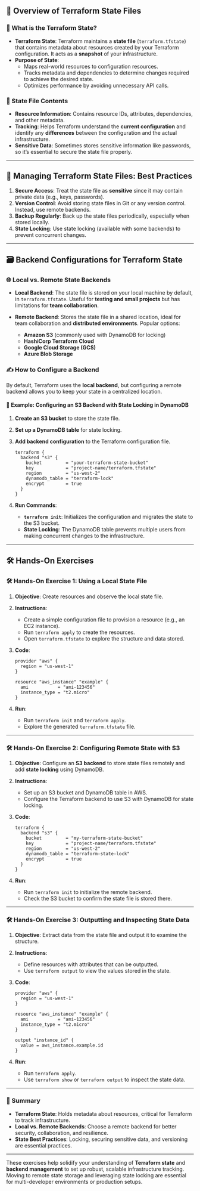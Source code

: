 ## 🚀 Overview of Terraform State Files

### 📘 What is the Terraform State?

- **Terraform State**: Terraform maintains a **state file** (`terraform.tfstate`) that contains metadata about resources created by your Terraform configuration. It acts as a **snapshot** of your infrastructure.
- **Purpose of State**:
  - Maps real-world resources to configuration resources.
  - Tracks metadata and dependencies to determine changes required to achieve the desired state.
  - Optimizes performance by avoiding unnecessary API calls.

### 📂 State File Contents

- **Resource Information**: Contains resource IDs, attributes, dependencies, and other metadata.
- **Tracking**: Helps Terraform understand the **current configuration** and identify any **differences** between the configuration and the actual infrastructure.
- **Sensitive Data**: Sometimes stores sensitive information like passwords, so it’s essential to secure the state file properly.

---

## 🔑 Managing Terraform State Files: Best Practices

1. **Secure Access**: Treat the state file as **sensitive** since it may contain private data (e.g., keys, passwords).
2. **Version Control**: Avoid storing state files in Git or any version control. Instead, use remote backends.
3. **Backup Regularly**: Back up the state files periodically, especially when stored locally.
4. **State Locking**: Use state locking (available with some backends) to prevent concurrent changes.

---

## 🗃️ Backend Configurations for Terraform State

### 🌐 Local vs. Remote State Backends

- **Local Backend**: The state file is stored on your local machine by default, in `terraform.tfstate`. Useful for **testing and small projects** but has limitations for **team collaboration**.

- **Remote Backend**: Stores the state file in a shared location, ideal for team collaboration and **distributed environments**. Popular options:
  - **Amazon S3** (commonly used with DynamoDB for locking)
  - **HashiCorp Terraform Cloud**
  - **Google Cloud Storage (GCS)**
  - **Azure Blob Storage**

### ✍️ How to Configure a Backend

By default, Terraform uses the **local backend**, but configuring a remote backend allows you to keep your state in a centralized location.

#### 🔹 Example: Configuring an S3 Backend with State Locking in DynamoDB

1. **Create an S3 bucket** to store the state file.
2. **Set up a DynamoDB table** for state locking.
3. **Add backend configuration** to the Terraform configuration file.

   ```hcl
   terraform {
     backend "s3" {
       bucket         = "your-terraform-state-bucket"
       key            = "project-name/terraform.tfstate"
       region         = "us-west-2"
       dynamodb_table = "terraform-lock"
       encrypt        = true
     }
   }
   ```

4. **Run Commands**:
   - **`terraform init`**: Initializes the configuration and migrates the state to the S3 bucket.
   - **State Locking**: The DynamoDB table prevents multiple users from making concurrent changes to the infrastructure.

---

## 🛠️ Hands-On Exercises

### 🛠️ Hands-On Exercise 1: Using a Local State File

1. **Objective**: Create resources and observe the local state file.
2. **Instructions**:
   - Create a simple configuration file to provision a resource (e.g., an EC2 instance).
   - Run `terraform apply` to create the resources.
   - Open `terraform.tfstate` to explore the structure and data stored.

3. **Code**:

   ```hcl
   provider "aws" {
     region = "us-west-1"
   }

   resource "aws_instance" "example" {
     ami           = "ami-123456"
     instance_type = "t2.micro"
   }
   ```

4. **Run**:
   - Run `terraform init` and `terraform apply`.
   - Explore the generated `terraform.tfstate` file.

---

### 🛠️ Hands-On Exercise 2: Configuring Remote State with S3

1. **Objective**: Configure an **S3 backend** to store state files remotely and add **state locking** using DynamoDB.
2. **Instructions**:
   - Set up an S3 bucket and DynamoDB table in AWS.
   - Configure the Terraform backend to use S3 with DynamoDB for state locking.

3. **Code**:

   ```hcl
   terraform {
     backend "s3" {
       bucket         = "my-terraform-state-bucket"
       key            = "project-name/terraform.tfstate"
       region         = "us-west-2"
       dynamodb_table = "terraform-state-lock"
       encrypt        = true
     }
   }
   ```

4. **Run**:
   - Run `terraform init` to initialize the remote backend.
   - Check the S3 bucket to confirm the state file is stored there.

---

### 🛠️ Hands-On Exercise 3: Outputting and Inspecting State Data

1. **Objective**: Extract data from the state file and output it to examine the structure.
2. **Instructions**:
   - Define resources with attributes that can be outputted.
   - Use `terraform output` to view the values stored in the state.

3. **Code**:

   ```hcl
   provider "aws" {
     region = "us-west-1"
   }

   resource "aws_instance" "example" {
     ami           = "ami-123456"
     instance_type = "t2.micro"
   }

   output "instance_id" {
     value = aws_instance.example.id
   }
   ```

4. **Run**:
   - Run `terraform apply`.
   - Use `terraform show` or `terraform output` to inspect the state data.

---

### 📝 Summary

- **Terraform State**: Holds metadata about resources, critical for Terraform to track infrastructure.
- **Local vs. Remote Backends**: Choose a remote backend for better security, collaboration, and resilience.
- **State Best Practices**: Locking, securing sensitive data, and versioning are essential practices.
  
--- 

These exercises help solidify your understanding of **Terraform state** and **backend management** to set up robust, scalable infrastructure tracking. Moving to remote state storage and leveraging state locking are essential for multi-developer environments or production setups.
